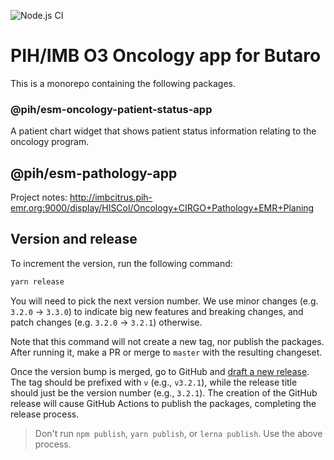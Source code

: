 ![Node.js CI](https://github.com/pih/pih-esm-butaro-oncology/workflows/Node.js%20CI/badge.svg)

# PIH/IMB O3 Oncology app for Butaro

This is a monorepo containing the following packages.

### @pih/esm-oncology-patient-status-app

A patient chart widget that shows patient status information relating to
the oncology program.

## @pih/esm-pathology-app

Project notes: http://imbcitrus.pih-emr.org:9000/display/HISCol/Oncology+CIRGO+Pathology+EMR+Planing

## Version and release

To increment the version, run the following command:

```sh
yarn release
```

You will need to pick the next version number. We use minor changes (e.g. `3.2.0` → `3.3.0`)
to indicate big new features and breaking changes, and patch changes (e.g. `3.2.0` → `3.2.1`)
otherwise.

Note that this command will not create a new tag, nor publish the packages.
After running it, make a PR or merge to `master` with the resulting changeset.

Once the version bump is merged, go to GitHub and
[draft a new release](https://github.com/openmrs/openmrs-esm-core/releases/new). 
The tag should be prefixed with `v` (e.g., `v3.2.1`), while the release title
should just be the version number (e.g., `3.2.1`). The creation of the GitHub release
will cause GitHub Actions to publish the packages, completing the release process.

> Don't run `npm publish`, `yarn publish`, or `lerna publish`. Use the above process.
